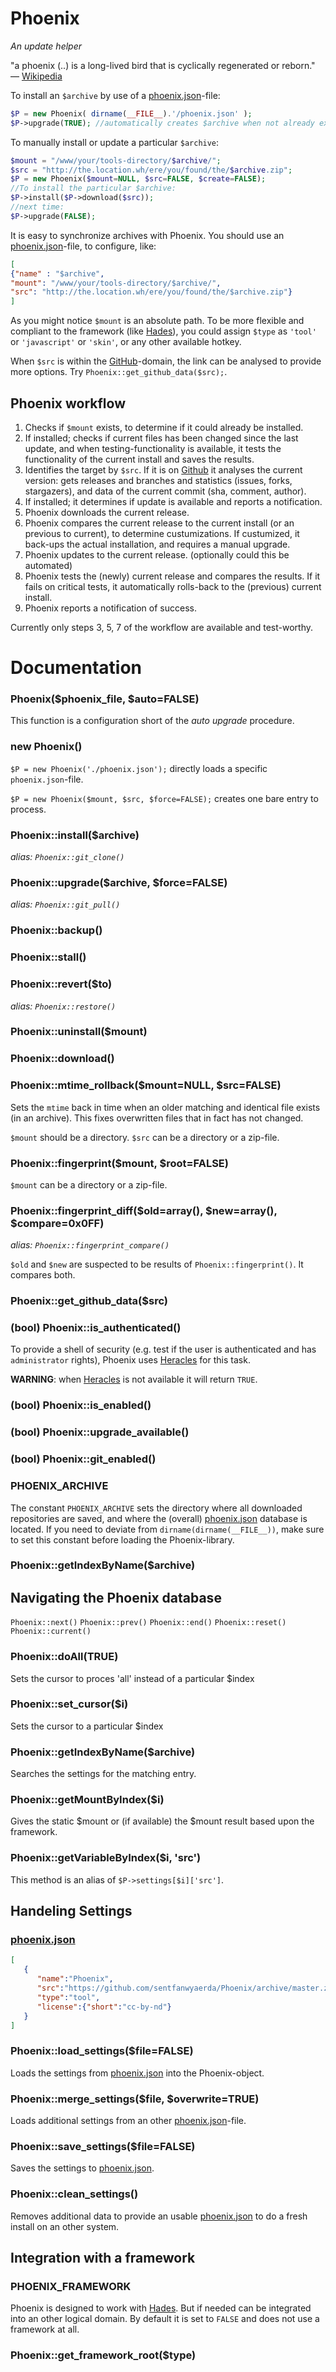 # Phoenix
*An update helper*

"a phoenix (..) is a long-lived bird that is cyclically regenerated or reborn." &mdash; [Wikipedia](http://en.wikipedia.org/wiki/Phoenix_%28mythology%29)

To install an `$archive` by use of a [phoenix.json](./phoenix.json)-file:

```php
$P = new Phoenix( dirname(__FILE__).'/phoenix.json' );
$P->upgrade(TRUE); //automatically creates $archive when not already exists
```

To manually install or update a particular `$archive`:

```php
$mount = "/www/your/tools-directory/$archive/";
$src = "http://the.location.wh/ere/you/found/the/$archive.zip";
$P = new Phoenix($mount=NULL, $src=FALSE, $create=FALSE);
//To install the particular $archive:
$P->install($P->download($src));
//next time:
$P->upgrade(FALSE);
```

It is easy to synchronize archives with Phoenix. You should use an [phoenix.json](./phoenix.json)-file, to configure, like:
```json
[
{"name" : "$archive",
"mount": "/www/your/tools-directory/$archive/",
"src": "http://the.location.wh/ere/you/found/the/$archive.zip"}
]
```

As you might notice `$mount` is an absolute path. To be more flexible and compliant to the framework (like [Hades](https://github.com/sentfanwyaerda/Hades/)), you could assign `$type` as `'tool'` or `'javascript'` or `'skin'`, or any other available hotkey.

When `$src` is within the [GitHub](https://github.com/)-domain, the link can be analysed to provide more options. Try `Phoenix::get_github_data($src);`.


## Phoenix workflow
1. Checks if `$mount` exists, to determine if it could already be installed.
2. If installed; checks if current files has been changed since the last update, and when testing-functionality is available, it tests the functionality of the current install and saves the results.
3. Identifies the target by `$src`. If it is on [Github](http://github.com/) it analyses the current version: gets releases and branches and statistics (issues, forks, stargazers), and data of the current commit (sha, comment, author).
4. If installed; it determines if update is available and reports a notification.
5. Phoenix downloads the current release.
6. Phoenix compares the current release to the current install (or an previous to current), to determine custumizations. If custumized, it back-ups the actual installation, and requires a manual upgrade.
7. Phoenix updates to the current release. (optionally could this be automated)
8. Phoenix tests the (newly) current release and compares the results. If it fails on critical tests, it automatically rolls-back to the (previous) current install.
9. Phoenix reports a notification of success.

Currently only steps 3, 5, 7 of the workflow are available and test-worthy.

# Documentation

### Phoenix($phoenix_file, $auto=FALSE)
This function is a configuration short of the *auto upgrade* procedure.

### new Phoenix()

`$P = new Phoenix('./phoenix.json');` directly loads a specific `phoenix.json`-file.

`$P = new Phoenix($mount, $src, $force=FALSE);` creates one bare entry to process.

### Phoenix::install($archive)
*alias: `Phoenix::git_clone()`*

### Phoenix::upgrade($archive, $force=FALSE)
*alias: `Phoenix::git_pull()`*

### Phoenix::backup()

### Phoenix::stall()

### Phoenix::revert($to)
*alias: `Phoenix::restore()`*

### Phoenix::uninstall($mount)

### Phoenix::download()

### Phoenix::mtime_rollback($mount=NULL, $src=FALSE)
Sets the `mtime` back in time when an older matching and identical file exists (in an archive). This fixes overwritten files that in fact has not changed.

`$mount` should be a directory. `$src` can be a directory or a zip-file.

### Phoenix::fingerprint($mount, $root=FALSE)
`$mount` can be a directory or a zip-file.

### Phoenix::fingerprint_diff($old=array(), $new=array(), $compare=0x0FF)
*alias: `Phoenix::fingerprint_compare()`*

`$old` and `$new` are suspected to be results of `Phoenix::fingerprint()`. It compares both.

### Phoenix::get_github_data($src)

### (bool) Phoenix::is_authenticated()
To provide a shell of security (e.g. test if the user is authenticated and has `administrator` rights), Phoenix uses [Heracles](https://github.com/sentfanwyaerda/Heracles/) for this task.

**WARNING**: when [Heracles](https://github.com/sentfanwyaerda/Heracles) is not available it will return `TRUE`.

### (bool) Phoenix::is_enabled()

### (bool) Phoenix::upgrade_available()

### (bool) Phoenix::git_enabled()

### PHOENIX_ARCHIVE
The constant `PHOENIX_ARCHIVE` sets the directory where all downloaded repositories are saved, and where the (overall) [phoenix.json](./phoenix.json) database is located. If you need to deviate from `dirname(dirname(__FILE__))`, make sure to set this constant before loading the Phoenix-library.

### Phoenix::getIndexByName($archive)

## Navigating the Phoenix database

`Phoenix::next()` `Phoenix::prev()`
`Phoenix::end()` `Phoenix::reset()` `Phoenix::current()`

### Phoenix::doAll(TRUE)
Sets the cursor to proces 'all' instead of a particular $index

### Phoenix::set_cursor($i)
Sets the cursor to a particular $index

### Phoenix::getIndexByName($archive)
Searches the settings for the matching entry.

### Phoenix::getMountByIndex($i)
Gives the static $mount or (if available) the $mount result based upon the framework.

### Phoenix::getVariableByIndex($i, 'src')
This method is an alias of `$P->settings[$i]['src']`.

## Handeling Settings

### [phoenix.json](./phoenix.json)
```json
[
   {
      "name":"Phoenix",
      "src":"https://github.com/sentfanwyaerda/Phoenix/archive/master.zip",
      "type":"tool",
      "license":{"short":"cc-by-nd"}
   }
]
```

### Phoenix::load_settings($file=FALSE)
Loads the settings from [phoenix.json](./phoenix.json) into the Phoenix-object.

### Phoenix::merge_settings($file, $overwrite=TRUE)
Loads additional settings from an other [phoenix.json](./phoenix.json)-file.

### Phoenix::save_settings($file=FALSE)
Saves the settings to [phoenix.json](./phoenix.json).

### Phoenix::clean_settings()
Removes additional data to provide an usable [phoenix.json](./phoenix.json) to do a fresh install on an other system.

## Integration with a framework

### PHOENIX_FRAMEWORK
Phoenix is designed to work with [Hades](https://github.com/sentfanwyaerda/Hades). But if needed can be integrated into an other logical domain. By default it is set to `FALSE` and does not use a framework at all.

### Phoenix::get_framework_root($type)


